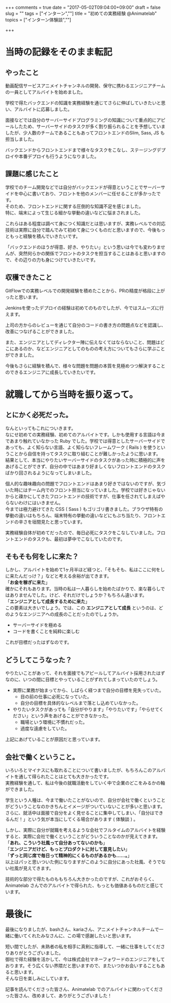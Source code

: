 +++
comments = true
date = "2017-05-02T09:04:00+09:00"
draft = false
slug = ""
tags = ["インターン",""]
title = "初めての実務経験 @Animatelab"
topics = ["インターン体験談",""]

+++
# 当時の記録をそのまま転記
## やったこと
動画配信サービスアニメイトチャンネルの開発、保守に携わるエンジニアチームの一員としてアルバイトを始めました。

学校で得たバックエンドの知識を実務経験を通じてさらに伸ばしていきたいと思い、アルバイトに応募しました。

面接などでは自分のサーバーサイドプログラミングの知識について重点的にアピールしたため、サーバーサイドのタスクが多く割り振られることを予想していましたが、少人数のチームであることもあってフロントエンドのSlim, Sass, JS も担当しました。

バックエンドからフロントエンドまで様々なタスクをこなし、ステージングデプロイや本番デプロイも行うようになりました。

## 課題に感じたこと
学校でのチーム開発などでは自分がバックエンドが得意ということでサーバーサイドを中心に書いており、フロントを他のメンバーに任せることが多かったです。<br>
そのため、フロントエンドに関する圧倒的な知識不足を感じました。<br>
特に、端末によって生じる細かな挙動の違いなどに悩まされました。

これらはある程度は調べて身につく知識だとは思いますが、実務レベルでの対応技術は実際に自分で踏んでみて初めて身につくものだと思いますので、今後もっともっと経験を積んでいきたいです。

「バックエンドのほうが得意、好き、やりたい」という思いは今でも変わりませんが、突然何らかの関係でフロントのタスクを担当することはあると思いますので、その辺りの力も身につけていきたいです。

## 収穫できたこと
GitFlowでの実務レベルでの開発経験を積めたことから、PRの精度が格段に上がったと思います。

Jenkinsを使ったデプロイの経験は初めてのものでしたが、今ではスムーズに行えます。

上司の方からのレビューを通じて自分のコードの書き方の問題点などを認識し、改善につなげることができました。

また、エンジニアとしてディレクター陣に伝えなくてはならないこと、問題はどこにあるのか、などエンジニアとしてのものの考え方についてもさらに学ぶことができました。

今後もさらに経験を積んで、様々な問題を問題の本質を見極めつつ解決することのできるエンジニアに成長していきたいです。

# 就職してから当時を振り返って。
## とにかく必死だった。
なんといってもこれについきます。<br>
なにせ初めての実務経験、初めてのアルバイトです。しかも使用する言語は今まであまり触れていなかった Ruby でした。学校では得意としたサーバーサイドであっても、よく知らない言語、よく知らないフレームワーク ( Rails ) を使うということから自信を持ってタスクに取り組むことが難しかったように思います。<br>
結果として、本当にやりたいサーバーサイドのタスクがあった時に積極的に声をあげることができず、自分の中ではあまり好ましくないフロントエンドのタスクばかり回されるようになってしまいました。

個人的な趣味趣向の問題でフロントエンドはあまり好きではないのですが、気づいた時にはチーム内でのフロント担当になっていました。学校では好きじゃないからと疎かにしてきたフロントエンドの技術ですが、仕事を任されてしまえばやらないわけにはいきません。<br>
今までは極力避けてきた CSS ( Sass ) もゴリゴリ書きました。ブラウザ特有の挙動の違いはもちろん、端末特有の挙動の違いなどにもぶち当たり、フロントエンドの辛さを垣間見たと思っています。

実務経験自体が初めてだったので、毎日必死にタスクをこなしていました。フロントエンドのタスクも、最初は夢中でこなしていたのです。

## そもそも何をしに来た？
しかし、アルバイトを始めて1ヶ月半ほど経つと、「そもそも、私はここに何をしに来たんだっけ？」などと考える余裕が出てきます。<br>
「__お金を稼ぎに来た__」<br>
確かにそれもあります。当時の私は一人暮らしを始めたばかりで、楽な暮らしではありませんでした。けど、それだけでしょうか？もちろん違います。<br>
「__エンジニアとして成長するために来た__」<br>
この要素は大きいでしょう。では、この __エンジニアとして成長__ というのは、どのようなエンジニアへの成長のことだったのでしょうか。<br>

- サーバーサイドを極める
- コードを書くことを純粋に楽しむ

これが目標だったはずなのです。

## どうしてこうなった？
やりたいことがあって、それを面接でもアピールしてアルバイト採用されたはずなのに、いつの間に目標とやっていることがずれてしまっていたのでしょう。

- 実際に業務が始まってから、しばらく経つまで自分の目標を見失っていた。
    - 目の前の仕事に必死になっていた。
    - 自分の目標を具体的なレベルまで落とし込めていなかった。
- やりたいタスクがあっても「自分がやります」「やりたいです」「やらせてください」という声をあげることができなかった。
    - 職場という環境に不慣れだった。
    - 過度な遠慮をしていた。

上記にあげていることが原因だと思っています。

## 会社で働くということ。
いろいろとマイナスにも取れることについて書いましたが、もちろんこのアルバイトを通して得られたことはとても大きかったです。<br>
実務経験を通して、私は今後の就職活動をしていく中で企業のどこをみるかの軸ができました。

学生という人種は、今まで働いたことがないので、自分が会社で働くということがどういうことなのかきちんとイメージがついていないことが多いと思います。<br>
さらに、就活中は面接で自分をよく見せることに集中してしまい、「自分はできるんだ！」という気が本当にしてくる場合があります ( 体験談 ) 。

しかし、実際に自分が就職を考えるような会社でフルタイムのアルバイトを経験すると、実際に会社で働くということがどういうことなのかが見えてきます。<br>
「__あれ、こういう社風って自分あってないのかも__」<br>
「__エンジニアだけど、もっとプロダクトに対して意見したい__」<br>
「__ずっと同じ席で毎日って精神的にくるものがあるかも……。__」<br>
以上はパッと思いついた例になりますがこのように自分にあった社風、そうでない社風が見えてきます。<br>

技術的な部分で得たものももちろん大きかったのですが、これがおそらく、Animatelab さんでのアルバイトで得られた、もっとも価値あるものだと感じています。

# 最後に
最後になりましたが、bashさん、kariaさん、アニメイトチャンネルチームで一緒に働いてくれたみなさんに、この場で感謝したいと思います。

短い間でしたが、未熟者の私を相手に真剣に指導して、一緒に仕事をしてくださりありがとうございました。<br>
御社で得た経験を活かして、今は株式会社マネーフォワードのエンジニアをしております。そう広くない界隈だと思いますので、またいつかお会いすることもあると思います。<br>
そんな日を楽しみにしています。

記事を読んでくださった皆さん、Animatelab でのアルバイトに関わってくださった皆さん、改めまして、ありがとうございました！
